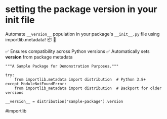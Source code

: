 # setting the package version in your init file

 Automate `__version__` population in your package's `__init__.py` file using importlib.metadata! 📦 🚀

✅ Ensures compatibility across Python versions
✅ Automatically sets __version__ from package metadata

```
"""A Sample Package for Demonstration Purposes."""

try:
    from importlib.metadata import distribution  # Python 3.8+
except ModuleNotFoundError:
    from importlib_metadata import distribution  # Backport for older versions

__version__ = distribution("sample-package").version
```

#importlib
